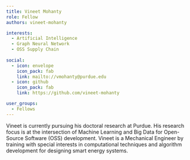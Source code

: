 ```yaml
---
title: Vineet Mohanty
role: Fellow
authors: vineet-mohanty

interests:
  - Artificial Intelligence
  - Graph Neural Network
  - OSS Supply Chain
 
social:
  - icon: envelope
    icon_pack: fab
    link: mailto://vmohanty@purdue.edu
  - icon: github
    icon_pack: fab
    link: https://github.com/vineet-mohanty

user_groups:
  - Fellows
---
```

Vineet is currently pursuing his doctoral research at Purdue. His research focus is at the
intersection of Machine Learning and Big Data for Open-Source Software (OSS) development.
Vineet is a Mechanical Engineer by training with special interests in computational techniques
and algorithm development for designing smart energy systems.